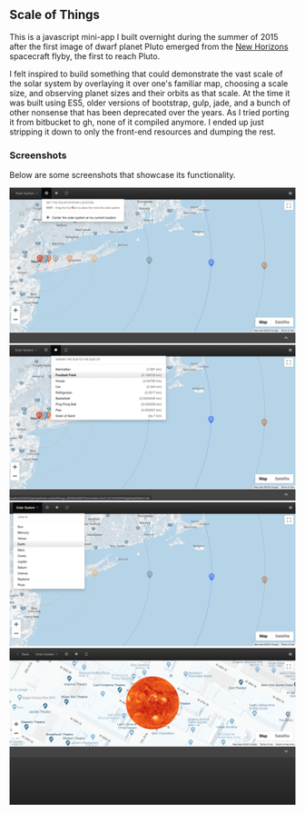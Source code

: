 ## Scale of Things

This is a javascript mini-app I built overnight during the summer of 2015 after the
first image of dwarf planet Pluto emerged from the [New Horizons](https://en.wikipedia.org/wiki/New_Horizons)
spacecraft flyby, the first to reach Pluto.

I felt inspired to build something that could demonstrate the vast scale of the solar system by overlaying it
over one's familiar map, choosing a scale size, and observing planet sizes and their orbits as that scale.
At the time it was built using ES5, older versions of bootstrap, gulp, jade, and a bunch of other nonsense
that has been deprecated over the years. As I tried porting it from bitbucket to gh, none of it
compiled anymore. I ended up just stripping it down to only the front-end resources and dumping the rest.

### Screenshots

Below are some screenshots that showcase its functionality.

![choosing a location](./screenshots/screenshot_1.png)
![scaling the system](./screenshots/screenshot_2.png)
![focusing on a planet](./screenshots/screenshot_3.png)
![zooming in](./screenshots/screenshot_4.png)
